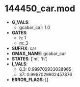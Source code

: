 # 144450_car.mod

- **G_VALS**:
  - gcabar_car: 1.0
- **GATES**:
  - h: 1
  - m: 3
- **SUFFIX**: car
- **GMAX_NAME**: gcabar_car
- **STATES**: ['m', 'h']
- **I_VALS**:
  - 6.3: 0.999702933038965
  - 37: 0.9997029902457876
- **ERROR_FLAGS**: []

